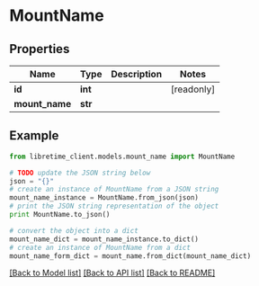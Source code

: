 # MountName


## Properties

Name | Type | Description | Notes
------------ | ------------- | ------------- | -------------
**id** | **int** |  | [readonly] 
**mount_name** | **str** |  | 

## Example

```python
from libretime_client.models.mount_name import MountName

# TODO update the JSON string below
json = "{}"
# create an instance of MountName from a JSON string
mount_name_instance = MountName.from_json(json)
# print the JSON string representation of the object
print MountName.to_json()

# convert the object into a dict
mount_name_dict = mount_name_instance.to_dict()
# create an instance of MountName from a dict
mount_name_form_dict = mount_name.from_dict(mount_name_dict)
```
[[Back to Model list]](../README.md#documentation-for-models) [[Back to API list]](../README.md#documentation-for-api-endpoints) [[Back to README]](../README.md)


